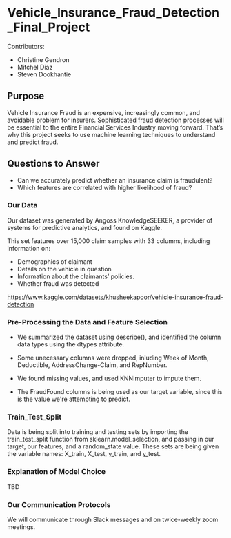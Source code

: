 # Vehicle_Insurance_Fraud_Detection_Final_Project

Contributors:

- Christine Gendron
- Mitchel Diaz
- Steven Dookhantie

## Purpose

Vehicle Insurance Fraud is an expensive, increasingly common, and avoidable problem for insurers. Sophisticated fraud detection processes will be essential to the entire Financial Services Industry moving forward. That’s why this project seeks to use machine learning techniques to understand and predict fraud.

## Questions to Answer

- Can we accurately predict whether an insurance claim is fraudulent?
- Which features are correlated with higher likelihood of fraud?

### Our Data

Our dataset was generated by Angoss KnowledgeSEEKER, a provider of systems for predictive analytics, and found on Kaggle.

This set features over 15,000 claim samples with 33 columns, including information on:

- Demographics of claimant
- Details on the vehicle in question
- Information about the claimants’ policies.
- Whether fraud was detected

https://www.kaggle.com/datasets/khusheekapoor/vehicle-insurance-fraud-detection

### Pre-Processing the Data and Feature Selection

- We summarized the dataset using describe(), and identified the column data types using the dtypes attribute.

- Some unecessary columns were dropped, inluding Week of Month, Deductible, AddressChange-Claim, and RepNumber.

- We found missing values, and used KNNImputer to impute them.

- The FraudFound columns is being used as our target variable, since this is the value we're attempting to predict.

### Train_Test_Split

Data is being split into training and testing sets by importing the train_test_split function from sklearn.model_selection, and passing in our target, our features, and a random_state value. These sets are being given the variable names: X_train, X_test, y_train, and y_test.

### Explanation of Model Choice

TBD

### Our Communication Protocols

We will communicate through Slack messages and on twice-weekly zoom meetings.
